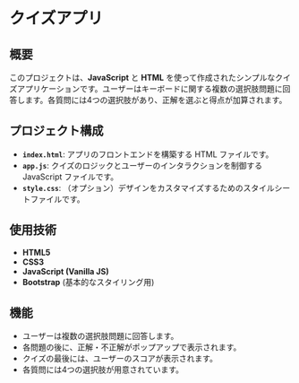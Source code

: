 # クイズアプリ

## 概要
このプロジェクトは、**JavaScript** と **HTML** を使って作成されたシンプルなクイズアプリケーションです。ユーザーはキーボードに関する複数の選択肢問題に回答します。各質問には4つの選択肢があり、正解を選ぶと得点が加算されます。

## プロジェクト構成
- **`index.html`**: アプリのフロントエンドを構築する HTML ファイルです。
- **`app.js`**: クイズのロジックとユーザーのインタラクションを制御する JavaScript ファイルです。
- **`style.css`**: （オプション）デザインをカスタマイズするためのスタイルシートファイルです。

## 使用技術
- **HTML5**
- **CSS3**
- **JavaScript (Vanilla JS)**
- **Bootstrap** (基本的なスタイリング用)

## 機能
- ユーザーは複数の選択肢問題に回答します。
- 各問題の後に、正解・不正解がポップアップで表示されます。
- クイズの最後には、ユーザーのスコアが表示されます。
- 各質問には4つの選択肢が用意されています。
